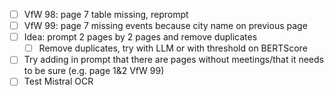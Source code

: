 - [ ] VfW 98: page 7 table missing, reprompt
- [ ] VfW 99: page 7 missing events because city name on previous page
- [ ] Idea: prompt 2 pages by 2 pages and remove duplicates
	- [ ] Remove duplicates, try with LLM or with threshold on BERTScore
- [ ] Try adding in prompt that there are pages without meetings/that it needs to be sure (e.g. page 1&2 VfW 99)
- [ ] Test Mistral OCR
